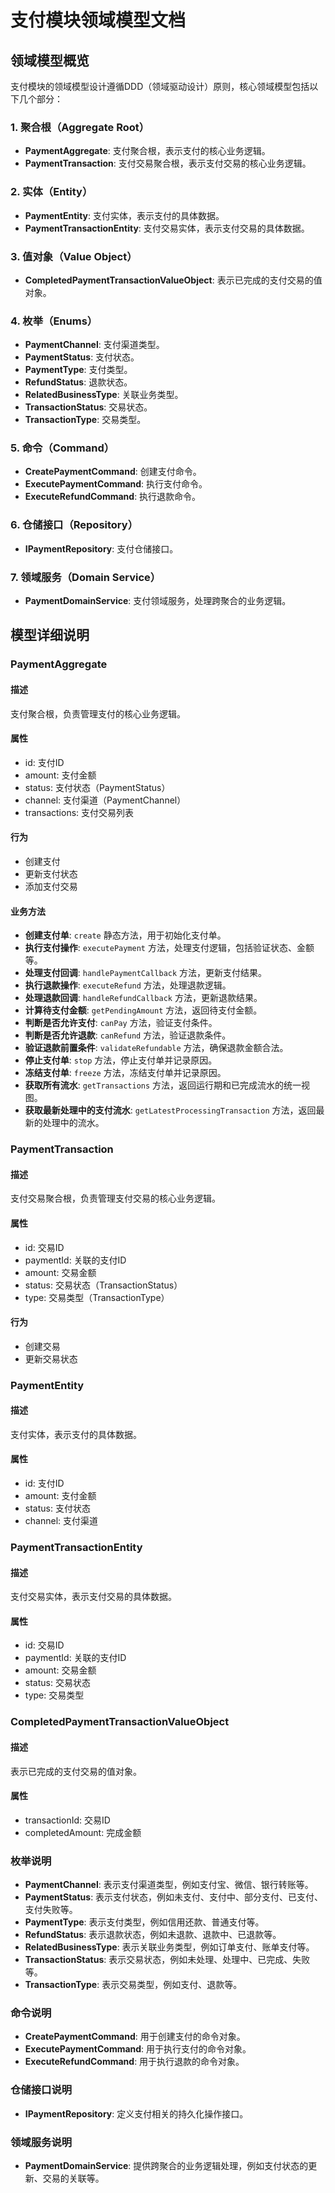# 支付模块领域模型文档

## 领域模型概览
支付模块的领域模型设计遵循DDD（领域驱动设计）原则，核心领域模型包括以下几个部分：

### 1. 聚合根（Aggregate Root）
- **PaymentAggregate**: 支付聚合根，表示支付的核心业务逻辑。
- **PaymentTransaction**: 支付交易聚合根，表示支付交易的核心业务逻辑。

### 2. 实体（Entity）
- **PaymentEntity**: 支付实体，表示支付的具体数据。
- **PaymentTransactionEntity**: 支付交易实体，表示支付交易的具体数据。

### 3. 值对象（Value Object）
- **CompletedPaymentTransactionValueObject**: 表示已完成的支付交易的值对象。

### 4. 枚举（Enums）
- **PaymentChannel**: 支付渠道类型。
- **PaymentStatus**: 支付状态。
- **PaymentType**: 支付类型。
- **RefundStatus**: 退款状态。
- **RelatedBusinessType**: 关联业务类型。
- **TransactionStatus**: 交易状态。
- **TransactionType**: 交易类型。

### 5. 命令（Command）
- **CreatePaymentCommand**: 创建支付命令。
- **ExecutePaymentCommand**: 执行支付命令。
- **ExecuteRefundCommand**: 执行退款命令。

### 6. 仓储接口（Repository）
- **IPaymentRepository**: 支付仓储接口。

### 7. 领域服务（Domain Service）
- **PaymentDomainService**: 支付领域服务，处理跨聚合的业务逻辑。

## 模型详细说明

### PaymentAggregate
#### 描述
支付聚合根，负责管理支付的核心业务逻辑。

#### 属性
- id: 支付ID
- amount: 支付金额
- status: 支付状态（PaymentStatus）
- channel: 支付渠道（PaymentChannel）
- transactions: 支付交易列表

#### 行为
- 创建支付
- 更新支付状态
- 添加支付交易

#### 业务方法
- **创建支付单**: `create` 静态方法，用于初始化支付单。
- **执行支付操作**: `executePayment` 方法，处理支付逻辑，包括验证状态、金额等。
- **处理支付回调**: `handlePaymentCallback` 方法，更新支付结果。
- **执行退款操作**: `executeRefund` 方法，处理退款逻辑。
- **处理退款回调**: `handleRefundCallback` 方法，更新退款结果。
- **计算待支付金额**: `getPendingAmount` 方法，返回待支付金额。
- **判断是否允许支付**: `canPay` 方法，验证支付条件。
- **判断是否允许退款**: `canRefund` 方法，验证退款条件。
- **验证退款前置条件**: `validateRefundable` 方法，确保退款金额合法。
- **停止支付单**: `stop` 方法，停止支付单并记录原因。
- **冻结支付单**: `freeze` 方法，冻结支付单并记录原因。
- **获取所有流水**: `getTransactions` 方法，返回运行期和已完成流水的统一视图。
- **获取最新处理中的支付流水**: `getLatestProcessingTransaction` 方法，返回最新的处理中的流水。

### PaymentTransaction
#### 描述
支付交易聚合根，负责管理支付交易的核心业务逻辑。

#### 属性
- id: 交易ID
- paymentId: 关联的支付ID
- amount: 交易金额
- status: 交易状态（TransactionStatus）
- type: 交易类型（TransactionType）

#### 行为
- 创建交易
- 更新交易状态

### PaymentEntity
#### 描述
支付实体，表示支付的具体数据。

#### 属性
- id: 支付ID
- amount: 支付金额
- status: 支付状态
- channel: 支付渠道

### PaymentTransactionEntity
#### 描述
支付交易实体，表示支付交易的具体数据。

#### 属性
- id: 交易ID
- paymentId: 关联的支付ID
- amount: 交易金额
- status: 交易状态
- type: 交易类型

### CompletedPaymentTransactionValueObject
#### 描述
表示已完成的支付交易的值对象。

#### 属性
- transactionId: 交易ID
- completedAmount: 完成金额

### 枚举说明
- **PaymentChannel**: 表示支付渠道类型，例如支付宝、微信、银行转账等。
- **PaymentStatus**: 表示支付状态，例如未支付、支付中、部分支付、已支付、支付失败等。
- **PaymentType**: 表示支付类型，例如信用还款、普通支付等。
- **RefundStatus**: 表示退款状态，例如未退款、退款中、已退款等。
- **RelatedBusinessType**: 表示关联业务类型，例如订单支付、账单支付等。
- **TransactionStatus**: 表示交易状态，例如未处理、处理中、已完成、失败等。
- **TransactionType**: 表示交易类型，例如支付、退款等。

### 命令说明
- **CreatePaymentCommand**: 用于创建支付的命令对象。
- **ExecutePaymentCommand**: 用于执行支付的命令对象。
- **ExecuteRefundCommand**: 用于执行退款的命令对象。

### 仓储接口说明
- **IPaymentRepository**: 定义支付相关的持久化操作接口。

### 领域服务说明
- **PaymentDomainService**: 提供跨聚合的业务逻辑处理，例如支付状态的更新、交易的关联等。